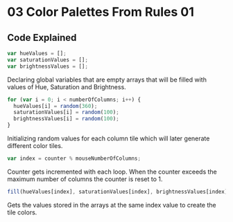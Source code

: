 # 03 Color Palettes From Rules 01

## Code Explained
```js
var hueValues = [];
var saturationValues = [];
var brightnessValues = [];
```
Declaring global variables that are empty arrays that will be filled with values of Hue, Saturation and Brightness.

```js
for (var i = 0; i < numberOfColumns; i++) {
  hueValues[i] = random(360);
  saturationValues[i] = random(100);
  brightnessValues[i] = random(100);
}
```
Initializing random values for each column tile which will later generate different color tiles.

```js
var index = counter % mouseNumberOfColumns;
```
Counter gets incremented with each loop. When the counter exceeds the maximum number of columns the counter is reset to 1.

```js
fill(hueValues[index], saturationValues[index], brightnessValues[index]);
```
Gets the values stored in the arrays at the same index value to create the tile colors.
